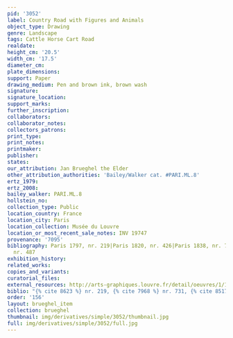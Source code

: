 ```yaml
---
pid: '3052'
label: Country Road with Figures and Animals
object_type: Drawing
genre: Landscape
tags: Cattle Horse Cart Road
realdate: 
height_cm: '20.5'
width_cm: '17.5'
diameter_cm: 
plate_dimensions: 
support: Paper
drawing_medium: Pen and brown ink, brown wash
signature: 
signature_location: 
support_marks: 
further_inscription: 
collaborators: 
collaborator_notes: 
collectors_patrons: 
print_type: 
print_notes: 
printmaker: 
publisher: 
states: 
our_attribution: Jan Brueghel the Elder
other_attribution_authorities: 'Bailey/Walker cat. #PARI.ML.8'
ertz_1979: 
ertz_2008: 
bailey_walker: PARI.ML.8
hollstein_no: 
collection_type: Public
location_country: France
location_city: Paris
location_collection: Musée du Louvre
location_or_most_recent_sale_notes: INV 19747
provenance: '7095'
bibliography: Paris 1797, nr. 219|Paris 1820, nr. 426|Paris 1838, nr. 731|Lugt 1949,
  nr. 487
exhibition_history: 
related_works: 
copies_and_variants: 
curatorial_files: 
external_resources: http://arts-graphiques.louvre.fr/detail/oeuvres/1/109889-Route-de-campagne-animee-de-figures-et-danimaux
biblio: "{% cite 8623 %} nr. 219, {% cite 7968 %} nr. 731, {% cite 8517 %} nr. 487"
order: '156'
layout: brueghel_item
collection: brueghel
thumbnail: img/derivatives/simple/3052/thumbnail.jpg
full: img/derivatives/simple/3052/full.jpg
---
```

